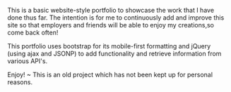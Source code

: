 This is a basic website-style portfolio to showcase the work that I have done thus far.
The intention is for me to continuously add and improve this site so that employers and 
friends will be able to enjoy my creations,so come back often!

This portfolio uses bootstrap for its mobile-first formatting and jQuery (using ajax and JSONP) 
to add functionality and retrieve information from various API's.

Enjoy!
~ This is an old project which has not been kept up for personal reasons.
